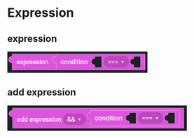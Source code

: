 # Expression

## expression

![](../../.gitbook/assets/image%20%28106%29.png)

## add expression

![](../../.gitbook/assets/image%20%28149%29.png)

